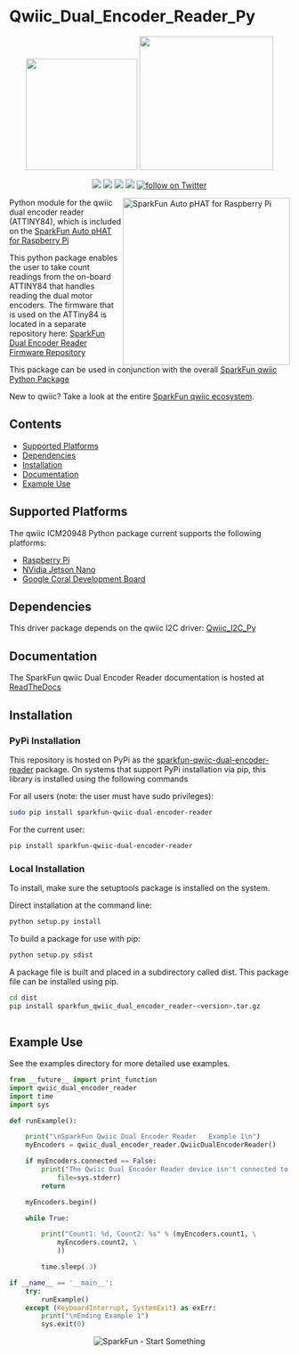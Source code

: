 Qwiic_Dual_Encoder_Reader_Py
==============

<p align="center">
   <img src="https://cdn.sparkfun.com/assets/custom_pages/2/7/2/qwiic-logo-registered.jpg"  width=200>  
   <img src="https://www.python.org/static/community_logos/python-logo-master-v3-TM.png"  width=240>   
</p>
<p align="center">
	<a href="https://pypi.org/project/sparkfun-qwiic-dual-encoder-reader/" alt="Package">
		<img src="https://img.shields.io/pypi/pyversions/sparkfun_qwiic_dual_encoder_reader.svg" /></a>
	<a href="https://github.com/sparkfun/Qwiic_Dual_Encoder_Reader_Py/issues" alt="Issues">
		<img src="https://img.shields.io/github/issues/sparkfun/Qwiic_Dual_Encoder_Reader_Py.svg" /></a>
	<a href="https://qwiic-dual-encoder-reader-py.readthedocs.io/en/latest/" alt="Documentation">
		<img src="https://readthedocs.org/projects/qwiic-dual-encoder-reader-py/badge/?version=latest&style=flat" /></a>
	<a href="https://github.com/sparkfun/Qwiic_Dual_Encoder_Reader_Py/blob/master/LICENSE" alt="License">
		<img src="https://img.shields.io/badge/license-MIT-blue.svg" /></a>
	<a href="https://twitter.com/intent/follow?screen_name=sparkfun">
        	<img src="https://img.shields.io/twitter/follow/sparkfun.svg?style=social&logo=twitter"
           	 alt="follow on Twitter"></a>
	
</p>

<img src="https://cdn.sparkfun.com//assets/parts/1/5/0/3/5/16328-SparkFun_Auto_pHAT_for_Raspberry_Pi-01.jpg"  align="right" width=300 alt="SparkFun Auto pHAT for Raspberry Pi">

Python module for the qwiic dual encoder reader (ATTINY84), which is included on the [SparkFun Auto pHAT for Raspberry Pi](https://www.sparkfun.com/products/16328)

This python package enables the user to take count readings from the on-board ATTINY84 that handles reading the dual motor encoders. The firmware that is used on the ATTiny84 is located in a separate repository here: [SparkFun Dual Encoder Reader Firmware Repository](https://github.com/sparkfun/Qwiic_Dual_Encoder_Reader)

This package can be used in conjunction with the overall [SparkFun qwiic Python Package](https://github.com/sparkfun/Qwiic_Py)

New to qwiic? Take a look at the entire [SparkFun qwiic ecosystem](https://www.sparkfun.com/qwiic).

## Contents

* [Supported Platforms](#supported-platforms)
* [Dependencies](#dependencies)
* [Installation](#installation)
* [Documentation](#documentation)
* [Example Use](#example-use)

Supported Platforms
--------------------
The qwiic ICM20948 Python package current supports the following platforms:
* [Raspberry Pi](https://www.sparkfun.com/search/results?term=raspberry+pi)
* [NVidia Jetson Nano](https://www.sparkfun.com/products/15297)
* [Google Coral Development Board](https://www.sparkfun.com/products/15318)

Dependencies 
---------------
This driver package depends on the qwiic I2C driver: 
[Qwiic_I2C_Py](https://github.com/sparkfun/Qwiic_I2C_Py)

Documentation
-------------
The SparkFun qwiic Dual Encoder Reader documentation is hosted at [ReadTheDocs](https://qwiic-dual-encoder-reader-py.readthedocs.io/en/latest/)

Installation
-------------

### PyPi Installation
This repository is hosted on PyPi as the [sparkfun-qwiic-dual-encoder-reader](https://pypi.org/project/sparkfun-qwiic-dual-encoder-reader/) package. On systems that support PyPi installation via pip, this library is installed using the following commands

For all users (note: the user must have sudo privileges):
```sh
sudo pip install sparkfun-qwiic-dual-encoder-reader
```
For the current user:

```sh
pip install sparkfun-qwiic-dual-encoder-reader
```

### Local Installation
To install, make sure the setuptools package is installed on the system.

Direct installation at the command line:
```sh
python setup.py install
```

To build a package for use with pip:
```sh
python setup.py sdist
 ```
A package file is built and placed in a subdirectory called dist. This package file can be installed using pip.
```sh
cd dist
pip install sparkfun_qwiic_dual_encoder_reader-<version>.tar.gz
  
```
Example Use
 ---------------
See the examples directory for more detailed use examples.

```python
from __future__ import print_function
import qwiic_dual_encoder_reader
import time
import sys

def runExample():

	print("\nSparkFun Qwiic Dual Encoder Reader   Example 1\n")
	myEncoders = qwiic_dual_encoder_reader.QwiicDualEncoderReader()

	if myEncoders.connected == False:
		print("The Qwiic Dual Encoder Reader device isn't connected to the system. Please check your connection", \
			file=sys.stderr)
		return

	myEncoders.begin()

	while True:

		print("Count1: %d, Count2: %s" % (myEncoders.count1, \
			myEncoders.count2, \
			))

		time.sleep(.3)

if __name__ == '__main__':
	try:
		runExample()
	except (KeyboardInterrupt, SystemExit) as exErr:
		print("\nEnding Example 1")
		sys.exit(0)
```
<p align="center">
<img src="https://cdn.sparkfun.com/assets/custom_pages/3/3/4/dark-logo-red-flame.png" alt="SparkFun - Start Something">
</p>
